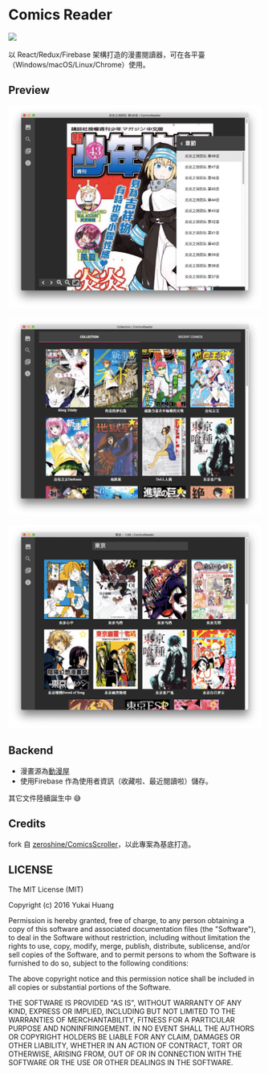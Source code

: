 # Comics Reader

<img src="http://i.imgur.com/tHWdF5a.png" width="200">

以 React/Redux/Firebase 架構打造的漫畫閱讀器，可在各平臺（Windows/macOS/Linux/Chrome）使用。

## Preview

![](docs/images/reader.png)

![](docs/images/collection.png)

![](docs/images/search.png)

## Backend

* 漫畫源為[動漫屋](http://www.dm5.com)
* 使用Firebase 作為使用者資訊（收藏啦、最近閱讀啦）儲存。

其它文件陸續誕生中 😅

## Credits

fork 自 [zeroshine/ComicsScroller](https://github.com/zeroshine/ComicsScroller)，以此專案為基底打造。


## LICENSE

The MIT License (MIT)

Copyright (c) 2016 Yukai Huang

Permission is hereby granted, free of charge, to any person obtaining a copy of this software and associated documentation files (the "Software"), to deal in the Software without restriction, including without limitation the rights to use, copy, modify, merge, publish, distribute, sublicense, and/or sell copies of the Software, and to permit persons to whom the Software is furnished to do so, subject to the following conditions:

The above copyright notice and this permission notice shall be included in all copies or substantial portions of the Software.

THE SOFTWARE IS PROVIDED "AS IS", WITHOUT WARRANTY OF ANY KIND, EXPRESS OR IMPLIED, INCLUDING BUT NOT LIMITED TO THE WARRANTIES OF MERCHANTABILITY, FITNESS FOR A PARTICULAR PURPOSE AND NONINFRINGEMENT. IN NO EVENT SHALL THE AUTHORS OR COPYRIGHT HOLDERS BE LIABLE FOR ANY CLAIM, DAMAGES OR OTHER LIABILITY, WHETHER IN AN ACTION OF CONTRACT, TORT OR OTHERWISE, ARISING FROM, OUT OF OR IN CONNECTION WITH THE SOFTWARE OR THE USE OR OTHER DEALINGS IN THE SOFTWARE.
